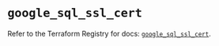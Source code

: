 # `google_sql_ssl_cert`

Refer to the Terraform Registry for docs: [`google_sql_ssl_cert`](https://registry.terraform.io/providers/hashicorp/google-beta/6.14.0/docs/resources/google_sql_ssl_cert).
